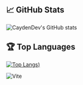 ## 📈 GitHub Stats
![CaydenDev's GitHub stats](https://github-readme-stats.vercel.app/api?username=CaydenDev&show_icons=true&theme=radical)

## 🏆 Top Languages
[![Top Langs](https://github-readme-stats.vercel.app/api/top-langs/?username=CaydenDev&langs_count=15))](https://github.com/CaydenDev/CaydenDev)




![Vite](https://img.shields.io/badge/vite-%23646CFF.svg?style=for-the-badge&logo=vite&logoColor=white)

